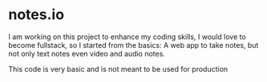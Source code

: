 # notes.io
I am working on this project to enhance my coding skills, I would love to become fullstack, so I started from the basics: A web app to take notes, but not only text notes even video and audio notes.

This code is very basic and is not meant to be used for production
